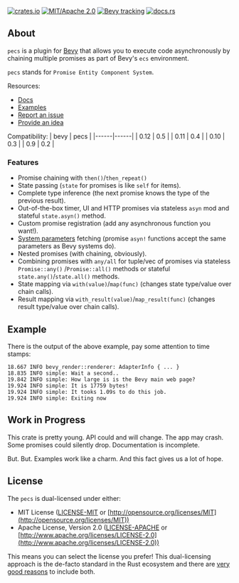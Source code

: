 [![crates.io](https://img.shields.io/crates/v/pecs)](https://crates.io/crates/pecs)
[![MIT/Apache 2.0](https://img.shields.io/badge/license-MIT%2FApache-blue.svg)](https://github.com/jkb0o/pecs#license)
[![Bevy tracking](https://img.shields.io/badge/bevy-0.11-lightblue)](https://github.com/bevyengine/bevy/releases/tag/v0.11.0)
[![docs.rs](https://docs.rs/pecs/badge.svg)](https://docs.rs/pecs)


## About
`pecs` is a plugin for [Bevy](https://bevyengine.org) that allows you to execute code asynchronously
by chaining multiple promises as part of Bevy's `ecs` environment.

`pecs` stands for `Promise Entity Component System`.

Resources:
- [Docs](https://docs.rs/pecs/)
- [Examples](https://github.com/jkb0o/pecs/tree/master/examples)
- [Report an issue](https://github.com/jkb0o/pecs/issues/new)
- [Provide an idea](https://github.com/jkb0o/pecs/issues/new)

Compatibility:
| bevy | pecs |
|------|------|
| 0.12 | 0.5  |
| 0.11 | 0.4  |
| 0.10 | 0.3  |
| 0.9  | 0.2  |

### Features
- Promise chaining with `then()`/`then_repeat()`
- State passing (`state` for promises is like `self` for items).
- Complete type inference (the next promise knows the type of the previous result).
- Out-of-the-box timer, UI and HTTP promises via stateless `asyn` mod and
  stateful  `state.asyn()` method.
- Custom promise registration (add any asynchronous function you want!).
- [System parameters](https://docs.rs/bevy/latest/bevy/ecs/system/trait.SystemParam.html) fetching
  (promise `asyn!` functions accept the same parameters as Bevy systems do).
- Nested promises (with chaining, obviously).
- Combining promises with `any/all` for tuple/vec of promises via stateless `Promise::any()`
  /`Promise::all()` methods or stateful `state.any()`/`state.all()` methods.
- State mapping via `with(value)`/`map(func)` (changes state type/value over chain calls).
- Result mapping via `with_result(value)`/`map_result(func)` (changes result type/value over chain calls).

## Example
There is the output of the above example, pay some attention to time stamps:
```text
18.667 INFO bevy_render::renderer: AdapterInfo { ... }
18.835 INFO simple: Wait a second..
19.842 INFO simple: How large is is the Bevy main web page?
19.924 INFO simple: It is 17759 bytes!
19.924 INFO simple: It tooks 1.09s to do this job.
19.924 INFO simple: Exiting now
```

## Work in Progress
This crate is pretty young. API could and will change. The app may crash. Some
promises could silently drop. Documentation is incomplete.

But. But. Examples work like a charm. And this fact gives us a lot of hope.


## License

The `pecs` is dual-licensed under either:

- MIT License ([LICENSE-MIT](LICENSE-MIT) or [http://opensource.org/licenses/MIT](http://opensource.org/licenses/MIT))
- Apache License, Version 2.0 ([LICENSE-APACHE](LICENSE-APACHE) or [http://www.apache.org/licenses/LICENSE-2.0](http://www.apache.org/licenses/LICENSE-2.0))

This means you can select the license you prefer!
This dual-licensing approach is the de-facto standard in the Rust ecosystem and there are [very good reasons](https://github.com/bevyengine/bevy/issues/2373) to include both.
